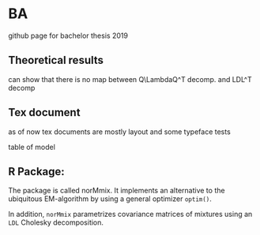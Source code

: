 # BA
github page for bachelor thesis 2019

## Theoretical results

can show that there is no map between Q\LambdaQ^T decomp. and LDL^T decomp

## Tex document
as of now tex documents are mostly layout and some typeface tests

table of model

## R Package:

The package is called norMmix. It implements an alternative to the ubiquitous
EM-algorithm by using a general optimizer `optim()`.

In addition, `norMmix` parametrizes covariance matrices of mixtures using 
an `LDL` Cholesky decomposition.
